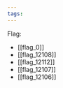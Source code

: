 ```yaml
---
tags:
---
```

Flag:
- [[flag_0]]
- [[flag_12108]]
- [[flag_12112]]
- [[flag_12107]]
- [[flag_12106]]
